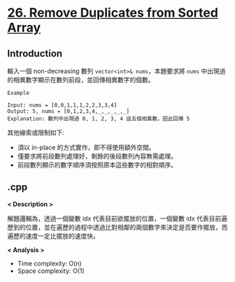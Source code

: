 # [26. Remove Duplicates from Sorted Array](https://leetcode.com/problems/remove-duplicates-from-sorted-array/?envType=company&envId=google&favoriteSlug=google-thirty-days)
## Introduction
輸入一個 non-decreasing 數列 `vector<int>& nums`，本題要求將 `nums` 中出現過的相異數字顯示在數列前段，並回傳相異數字的個數。

```
Example

Input: nums = [0,0,1,1,1,2,2,3,3,4]
Output: 5, nums = [0,1,2,3,4,_,_,_,_,_]
Explanation: 數列中出現過 0, 1, 2, 3, 4 這五個相異數，因此回傳 5
```

其他線索或限制如下:
- 須以 in-place 的方式實作，即不得使用額外空間。
- 僅要求將前段數列處理好，剩餘的後段數列內容無需處理。
- 前段數列顯示的數字順序須按照原本這些數字的相對順序。
## .cpp
**< Description >**

解題邏輯為，透過一個變數 idx 代表目前欲擺放的位置，一個變數 idx 代表目前遍歷到的位置，並在遍歷的過程中透過比對相鄰的兩個數字來決定是否要作擺放，而遍歷的速度一定比擺放的速度快。

**< Analysis >**
- Time complexity: O(n)
- Space complexity: O(1)